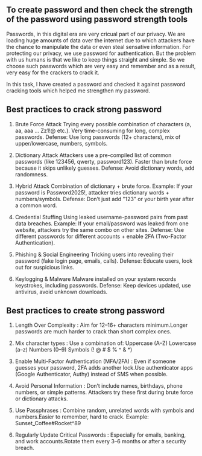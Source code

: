 ## To create password and then check the strength of the password using password strength tools ##
Passwords, in this digital era are very cricual part of our privacy. We are loading huge amounts of data over the internet due to which attackers have the chance to manipulate the data or even steal sensative information. For protecting our privacy, we use password for authentication. 
But the problem with us humans is that we like to keep things straight and simple. So we choose such passwords which are very easy and remember and as a result, very easy for the crackers to crack it. 

In this task, I have created a password and checked it against password cracking tools which helped me strengthen my password.

## Best practices to crack strong password ##
1. Brute Force Attack
Trying every possible combination of characters (a, aa, aaa … Zz1!@ etc.).
Very time-consuming for long, complex passwords.
Defense: Use long passwords (12+ characters), mix of upper/lowercase, numbers, symbols.

2. Dictionary Attack
Attackers use a pre-compiled list of common passwords (like 123456, qwerty, password123).
Faster than brute force because it skips unlikely guesses.
Defense: Avoid dictionary words, add randomness.

3. Hybrid Attack
Combination of dictionary + brute force.
Example: If your password is Password2025!, attacker tries dictionary words + numbers/symbols.
Defense: Don’t just add "123" or your birth year after a common word.

4. Credential Stuffing
Using leaked username-password pairs from past data breaches.
Example: If your email/password was leaked from one website, attackers try the same combo on other sites.
Defense: Use different passwords for different accounts + enable 2FA (Two-Factor Authentication).

5. Phishing & Social Engineering
Tricking users into revealing their password (fake login page, emails, calls).
Defense: Educate users, look out for suspicious links.

6. Keylogging & Malware
Malware installed on your system records keystrokes, including passwords.
Defense: Keep devices updated, use antivirus, avoid unknown downloads.

## Best practices to create strong password ##
1. Length Over Complexity : Aim for 12–16+ characters minimum.Longer passwords are much harder to crack than short complex ones.

2. Mix character types :
Use a combination of:
Uppercase (A–Z)
Lowercase (a–z)
Numbers (0–9)
Symbols (! @ # $ % ^ & *)

3. Enable Multi-Factor Authentication (MFA/2FA) : Even if someone guesses your password, 2FA adds another lock.Use authenticator apps (Google Authenticator, Authy) instead of SMS when possible.

4. Avoid Personal Information : Don’t include names, birthdays, phone numbers, or simple patterns. Attackers try these first during brute force or dictionary attacks.

5. Use Passphrases : Combine random, unrelated words with symbols and numbers.Easier to remember, hard to crack.
Example: Sunset_Coffee#Rocket^89

6. Regularly Update Critical Passwords : Especially for emails, banking, and work accounts.Rotate them every 3–6 months or after a security breach.



